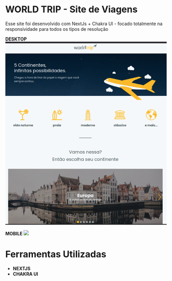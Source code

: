 # WORLD TRIP - Site de Viagens

<p> 
Esse site foi desenvolvido com NextJs + Chakra UI - focado totalmente na responsividade para todos os tipos de resolução
</p>

<strong> DESKTOP </strong>
<img src="./public/desktop.png" >

<strong> MOBILE <strong>
<img src="https://i.imgur.com/rr9M3zx.png" >

<h1> Ferramentas Utilizadas </h1>
<ul> 
    <li> NEXTJS </li>
    <li> CHAKRA UI </li>
</ul>
